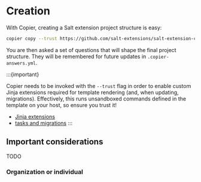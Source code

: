 # Creation

With Copier, creating a Salt extension project structure is easy:

```bash
copier copy --trust https://github.com/salt-extensions/salt-extension-copier my-awesome-new-saltext
```

You are then asked a set of questions that will shape the final project structure. They will be remembered for future updates in `.copier-answers.yml`.

:::{important}

Copier needs to be invoked with the `--trust` flag in order to enable
custom Jinja extensions required for template rendering (and, when updating, migrations).
Effectively, this runs unsandboxed commands defined in the template on your host,
so ensure you trust it!

* [Jinja extensions][jinja-exts]
* [tasks and migrations][tasks-migrations]
:::

## Important considerations
TODO
### Organization or individual

[jinja-exts]: https://github.com/salt-extensions/salt-extension-copier/blob/main/jinja_extensions/saltext.py
[tasks-migrations]: https://github.com/salt-extensions/salt-extension-copier/blob/main/copier.yml
